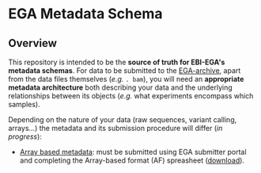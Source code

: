 # EGA Metadata Schema
## Overview
This repository is intended to be the **source of truth for EBI-EGA's metadata schemas**. For data to be submitted to the [EGA-archive](https://ega-archive.org/submission/quickguide), apart from the data files themselves (_e.g._ `. bam`), you will need an **appropriate metadata architecture** both describing your data and the underlying relationships between its objects (_e.g._ what experiments encompass which samples). 

Depending on the nature of your data (raw sequences, variant calling, arrays...) the metadata and its submission procedure will differ (_in progress_):
* [Array based metadata](https://ega-archive.org/submission/array_based/metadata): must be submitted using EGA submitter portal and completing the Array-based format (AF) spreasheet ([download](https://github.com/EbiEga/ega-metadata-schema/raw/55a7d7036a4e1db6a19b55cdc0049b4cfab40c94/array-based-metadata/EGA_Array_based_Format_V4.3.xlsx)).

